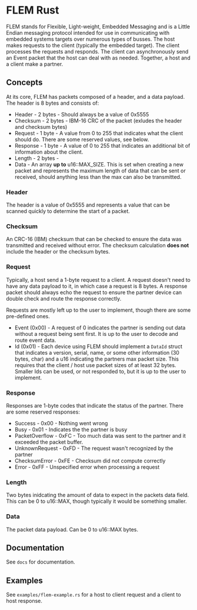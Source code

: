 # FLEM Rust

FLEM stands for Flexible, Light-weight, Embedded Messaging and is a Little Endian messaging protocol intended for use in communicating with embedded systems targets over numerous types of busses. The host makes requests to the client (typically the embedded target). The client processes the requests and responds. The client can asynchronously send an Event packet that the host can deal with as needed. Together, a host and a client make a partner.

## Concepts

At its core, FLEM has packets composed of a header, and a data payload. The header is 8 bytes and consists of:
- Header - 2 bytes - Should always be a value of 0x5555
- Checksum - 2 bytes - IBM-16 CRC of the packet (exludes the header and checksum bytes)
- Request - 1 byte - A value from 0 to 255 that indicates what the client should do. There are some reserved values, see below.
- Response - 1 byte - A value of 0 to 255 that indicates an additional bit of information about the client.
- Length - 2 bytes - 
- Data - An array **up to** u16::MAX_SIZE. This is set when creating a new packet and represents the maximum length of data that can be sent or received, should anything less than the max can also be transmitted.

### Header
The header is a value of 0x5555 and represents a value that can be scanned quickly to determine the start of a packet.

### Checksum
An CRC-16 (IBM) checksum that can be checked to ensure the data was transmitted and received without error. The checksum calculation **does not** include the header or the checksum bytes.

### Request
Typically, a host send a 1-byte request to a client. A request doesn't need to have any data payload to it, in which case a request is 8 bytes. A response packet should always echo the request to ensure the partner device can double check and route the response correctly.

Requests are mostly left up to the user to implement, though there are some pre-defined ones.

- Event (0x00) - A request of 0 indicates the partner is sending out data without a request being sent first. It is up to the user to decode and route event data.
- Id (0x01) - Each device using FLEM should implement a `DataId` struct that indicates a version, serial, name, or some other information (30 bytes, char) and a u16 indicating the partners max packet size.  This requires that the client / host use packet sizes of at least 32 bytes. Smaller Ids can be used, or not responded to, but it is up to the user to implement.

### Response
Responses are 1-byte codes that indicate the status of the partner. There are some reserved responses:
- Success - 0x00 - Nothing went wrong
- Busy - 0x01 - Indicates the the partner is busy
- PacketOverflow - 0xFC - Too much data was sent to the partner and it exceeded the packet buffer.
- UnknownRequest - 0xFD - The request wasn't recognized by the partner
- ChecksumError - 0xFE - Checksum did not compute correctly
- Error - 0xFF - Unspecified error when processing a request

### Length
Two bytes inidcating the amount of data to expect in the packets data field. This can be 0 to u16::MAX, though typically it would be something smaller. 

### Data
The packet data payload. Can be 0 to u16::MAX bytes. 

## Documentation

See `docs` for documentation.

## Examples

See `examples/flem-example.rs` for a host to client request and a client to host response.